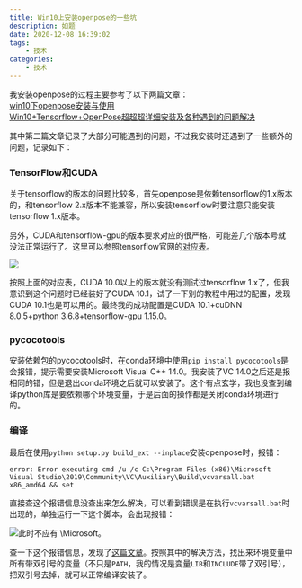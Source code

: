 ```yaml
---
title: Win10上安装openpose的一些坑
description: 如题
date: 2020-12-08 16:39:02
tags:
    - 技术
categories:
    - 技术
---
```


我安装openpose的过程主要参考了以下两篇文章：  
[win10下openpose安装与使用](https://blog.csdn.net/qq_18840365/article/details/102677183)  
[Win10+Tensorflow+OpenPose超超超详细安装及各种遇到的问题解决](https://blog.csdn.net/Cheungleilei/article/details/102947875)

其中第二篇文章记录了大部分可能遇到的问题，不过我安装时还遇到了一些额外的问题，记录如下：

### TensorFlow和CUDA

关于tensorflow的版本的问题比较多，首先openpose是依赖tensorflow的1.x版本的，和tensorflow 2.x版本不能兼容，所以安装tensorflow时要注意只能安装tensorflow 1.x版本。

另外，CUDA和tensorflow-gpu的版本要求对应的很严格，可能差几个版本号就没法正常运行了。这里可以参照tensorflow官网的[对应表](https://tensorflow.google.cn/install/source_windows#gpu)。

![](CUDA-tensorflow-version.png)

按照上面的对应表，CUDA 10.0以上的版本就没有测试过tensorflow 1.x了，但我意识到这个问题时已经装好了CUDA 10.1，试了一下别的教程中用过的配置，发现CUDA 10.1也是可以用的。最终我的成功配置是CUDA 10.1+cuDNN 8.0.5+python 3.6.8+tensorflow-gpu 1.15.0。

### pycocotools

安装依赖包的pycocotools时，在conda环境中使用`pip install pycocotools`是会报错，提示需要安装Microsoft Visual C++ 14.0。我安装了VC 14.0之后还是报相同的错，但是退出conda环境之后就可以安装了。这个有点玄学，我也没查到编译python库是要依赖哪个环境变量，于是后面的操作都是关闭conda环境进行的。

### 编译

最后在使用`python setup.py build_ext --inplace`安装openpose时，报错：

```
error: Error executing cmd /u /c C:\Program Files (x86)\Microsoft Visual Studio\2019\Community\VC\Auxiliary\Build\vcvarsall.bat x86_amd64 && set
```

直接查这个报错信息没查出来怎么解决，可以看到错误是在执行`vcvarsall.bat`时出现的，单独运行一下这个脚本，会出现报错：

![此时不应有 \Microsoft。](vcvarsall-error.png)

查一下这个报错信息，发现了[这篇文章](https://www.cnblogs.com/happykoukou/p/6986350.html)。按照其中的解决方法，找出来环境变量中所有带双引号的变量（不只是`PATH`，我的情况是变量`LIB`和`INCLUDE`带了双引号），把双引号去掉，就可以正常编译安装了。